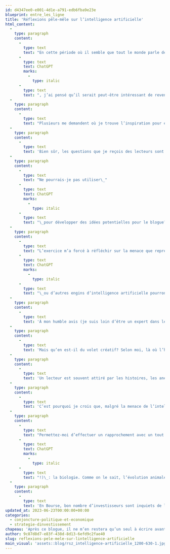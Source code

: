 ```yaml
---
id: d4347ee0-e001-4d1e-a791-edb6fba9e23e
blueprint: entre_les_ligne
title: 'Réflexions pêle-mêle sur l’intelligence artificielle'
html_content:
  -
    type: paragraph
    content:
      -
        type: text
        text: "En cette période où il semble que tout le monde parle de l’intelligence artificielle et de\_"
      -
        type: text
        text: ChatGPT
        marks:
          -
            type: italic
      -
        type: text
        text: ", j’ai pensé qu’il serait peut-être intéressant de revenir sur le processus créatif derrière mon blogue «\_Entre les lignes\_», que j’écris maintenant depuis avril 2012. De fait, j’ai écrit à ce jour plus de 460 blogues et j’en suis très fier."
  -
    type: paragraph
    content:
      -
        type: text
        text: "Plusieurs me demandent où je trouve l’inspiration pour écrire autant de blogues entourant un sujet aussi «\_restreint\_» que l’investissement en Bourse, surtout en lien avec une philosophie d’investissement axée sur le long terme."
  -
    type: paragraph
    content:
      -
        type: text
        text: 'Bien sûr, les questions que je reçois des lecteurs sont une source inestimable d’idées – merci de continuer à me faire parvenir vos questions et suggestions. Une autre source d’inspiration provient de l’actualité du monde des affaires et de la Bourse. Une autre, de nos clients de gestion et de nos abonnés à la Lettre financière COTE 100. Bref, j’essaie de glaner des idées un peu partout à travers mes lectures, tant de journaux financiers que de rapports annuels de sociétés, que sur le Web.'
  -
    type: paragraph
    content:
      -
        type: text
        text: "Ne pourrais-je pas utiliser\_"
      -
        type: text
        text: ChatGPT
        marks:
          -
            type: italic
      -
        type: text
        text: "\_pour développer des idées potentielles pour le blogue? Je vous avoue en avoir fait l’essai récemment et ne pas avoir trouvé le résultat très concluant. En fait, le résultat était plutôt monotone et technique, sans grand attrait pour les lecteurs à mon avis. Peut-être devrais-je continuer à faire des essais au cours des prochains mois? Qui sait?"
  -
    type: paragraph
    content:
      -
        type: text
        text: "L’exercice m’a forcé à réfléchir sur la menace que représente l’intelligence artificielle.\_"
      -
        type: text
        text: ChatGPT
        marks:
          -
            type: italic
      -
        type: text
        text: "\_ou d’autres engins d’intelligence artificielle pourront-ils bientôt remplacer les chroniqueurs des médias? Un analyste financier ou un gestionnaire de portefeuille? Pourront-ils écrire un livre digne d’intérêt?"
  -
    type: paragraph
    content:
      -
        type: text
        text: 'À mon humble avis (je suis loin d’être un expert dans le domaine), l’intelligence artificielle pourra réaliser un nombre croissant de tâches au cours des prochaines années. C’est particulièrement vrai pour le travail à caractère répétitif ou routinier. C’est également vrai pour une bonne partie de ce qui touche les chiffres, la manipulation mécanique de formules, la programmation et les algorithmes informatiques.'
  -
    type: paragraph
    content:
      -
        type: text
        text: 'Mais qu’en est-il du volet créatif? Selon moi, là où l’humain continuera de se démarquer de l’ordinateur est dans sa capacité à tisser des liens entre des domaines en apparence totalement différents et de proposer des solutions à des problèmes qui sortent souvent des sentiers battus. Dans mon livre Avantage Bourse, par exemple, j’ai tiré de nombreuses analogies entre l’investissement à long terme et le monde très différent du tennis, un domaine dans lequel j’ai évolué depuis ma tendre enfance. Je ne crois pas qu’un ordinateur ferait un tel rapprochement, à moins d’être spécifiquement orienté en ce sens.'
  -
    type: paragraph
    content:
      -
        type: text
        text: 'Un lecteur est souvent attiré par les histoires, les anecdotes inusitées, les exemples cocasses provenant de divers domaines. Ceux-ci allègent la lecture et la rendent moins technique, plus humaine.'
  -
    type: paragraph
    content:
      -
        type: text
        text: 'C’est pourquoi je crois que, malgré la menace de l’intelligence artificielle pour de nombreux métiers et secteurs d’activité économique, il y aura de nombreux domaines où l’humain restera irremplaçable. L’intelligence artificielle sera un outil indispensable pour faciliter le travail de l’auteur ou du gestionnaire de portefeuille, mais il ne remplacera pas sa capacité de créer, d’innover ou d’interpréter de nombreuses informations, souvent contradictoires, pour arriver à une décision.'
  -
    type: paragraph
    content:
      -
        type: text
        text: "Permettez-moi d’effectuer un rapprochement avec un tout autre domaine (qui, je le pense, ne se prêterait pas vraiment à une intervention\_"
      -
        type: text
        text: ChatGPT
        marks:
          -
            type: italic
      -
        type: text
        text: "!)\_: la biologie. Comme on le sait, l’évolution animale est en grande partie fondée sur le principe de l’erreur, sur des mutations successives de gènes qui permettent aux animaux de s’adapter à des conditions sans cesse changeantes. Je crois que le processus de la création passe justement par de telles «\_erreurs\_», par de multiples itérations qui mèneront éventuellement à un résultat innovant, différent. Je suis loin d’être convaincu que l’intelligence artificielle pourra un jour parvenir aux mêmes résultats créatifs que l’humain."
  -
    type: paragraph
    content:
      -
        type: text
        text: 'En Bourse, bon nombre d’investisseurs sont inquiets de la venue et du développement de l’intelligence artificielle. Elle représente effectivement une menace pour de nombreux secteurs d’activité et l’IA devrait faire partie des questions qu’on se pose avant d’investir dans une entreprise cotée en Bourse. Mais personnellement, j’associe davantage l’IA à une opportunité de croissance attrayante pour les années à venir qu’à une menace existentielle.'
updated_at: 2023-06-23T00:00:00+00:00
categories:
  - conjoncture-politique-et-economique
  - strategie-dinvestissement
chapeau: 'Après ce blogue, il ne m’en restera qu’un seul à écrire avant de prendre une pause estivale jusqu’au retour des classes en septembre.'
author: 9c87d8d7-e83f-438d-8d13-6efd9c2fae40
slug: reflexions-pele-mele-sur-lintelligence-artificielle
main_visual: 'assets::blog/rsz_intelligence-artificielle_1200-630-1.jpg'
---
```

